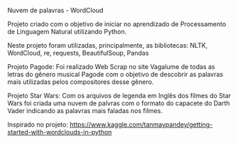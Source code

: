 Nuvem de palavras - WordCloud

Projeto criado com o objetivo de iniciar no aprendizado de Processamento de Linguagem Natural utilizando Python.

Neste projeto foram utilizadas, principalmente, as bibliotecas: NLTK, WordCloud, re, requests, BeautifulSoup, Pandas

Projeto Pagode: Foi realizado Web Scrap no site Vagalume de todas as letras do gênero musical Pagode com o objetivo de descobrir as palavras mais utilizadas pelos compositores desse gênero.

Projeto Star Wars: Com os arquivos de legenda em Inglês dos filmes do Star Wars foi criada uma nuvem de palvras com o formato do capacete do Darth Vader indicando as palavras mais faladas nos filmes.

Inspirado no projeto: https://www.kaggle.com/tanmaypandey/getting-started-with-wordclouds-in-python
